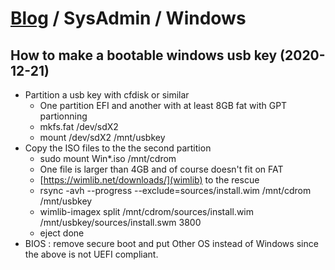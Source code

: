# [Blog](/) / SysAdmin / Windows

## How to make a bootable windows usb key (2020-12-21)

- Partition a usb key with cfdisk or similar
  - One partition EFI and another with at least 8GB fat with GPT partionning
  - mkfs.fat /dev/sdX2
  - mount /dev/sdX2 /mnt/usbkey
- Copy the ISO files to the the second partition
  - sudo mount Win*.iso /mnt/cdrom
  - One file is larger than 4GB and of course doesn't fit on FAT
  - [https://wimlib.net/downloads/](wimlib) to the rescue
  - rsync -avh --progress --exclude=sources/install.wim /mnt/cdrom /mnt/usbkey
  - wimlib-imagex split /mnt/cdrom/sources/install.wim /mnt/usbkey/sources/install.swm 3800
  - eject done
- BIOS : remove secure boot and put Other OS instead of Windows since the above is not UEFI compliant.

